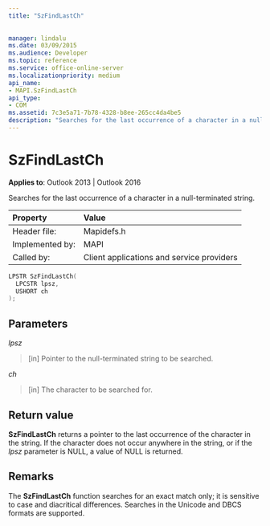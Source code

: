 ```yaml
---
title: "SzFindLastCh"
 
 
manager: lindalu
ms.date: 03/09/2015
ms.audience: Developer
ms.topic: reference
ms.service: office-online-server
ms.localizationpriority: medium
api_name:
- MAPI.SzFindLastCh
api_type:
- COM
ms.assetid: 7c3e5a71-7b78-4328-b8ee-265cc4da4be5
description: "Searches for the last occurrence of a character in a null-terminated string. If the character does not occur, a value of NULL is returned."
---
```


# SzFindLastCh

  
  
**Applies to**: Outlook 2013 | Outlook 2016 
  
Searches for the last occurrence of a character in a null-terminated string. 
  
|Property |Value |
|:-----|:-----|
|Header file:  <br/> |Mapidefs.h  <br/> |
|Implemented by:  <br/> |MAPI  <br/> |
|Called by:  <br/> |Client applications and service providers  <br/> |
   
```cpp
LPSTR SzFindLastCh(
  LPCSTR lpsz,
  USHORT ch
);
```

## Parameters

 _lpsz_
  
> [in] Pointer to the null-terminated string to be searched. 
    
 _ch_
  
> [in] The character to be searched for.
    
## Return value

 **SzFindLastCh** returns a pointer to the last occurrence of the character in the string. If the character does not occur anywhere in the string, or if the _lpsz_ parameter is NULL, a value of NULL is returned. 
  
## Remarks

The **SzFindLastCh** function searches for an exact match only; it is sensitive to case and diacritical differences. Searches in the Unicode and DBCS formats are supported. 
  

